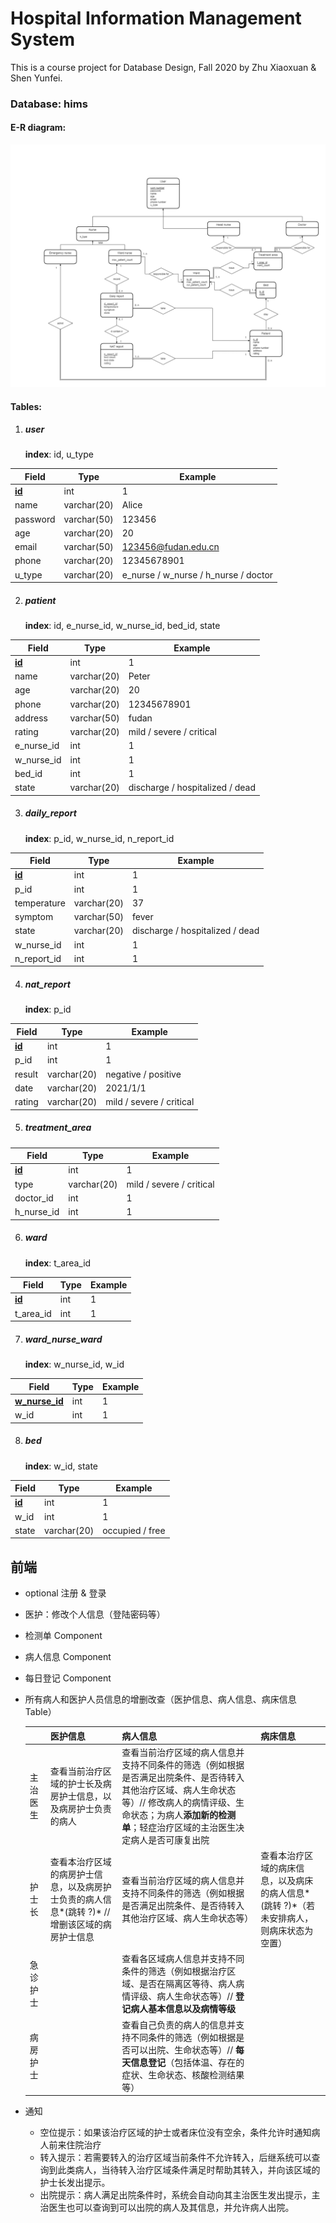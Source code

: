 # Hospital Information Management System

This is a course project for Database Design, Fall 2020 by Zhu Xiaoxuan & Shen Yunfei.

### Database: hims

#### E-R diagram: 

![](ER1.1%20(1).png)

#### Tables:

1. ##### user

   **index**: id, u_type

| Field         | Type        | Example                              |
| ------------- | ----------- | ------------------------------------ |
| <u>**id**</u> | int         | 1                                    |
| name          | varchar(20) | Alice                                |
| password      | varchar(50) | 123456                               |
| age           | varchar(20) | 20                                   |
| email         | varchar(50) | 123456@fudan.edu.cn                  |
| phone         | varchar(20) | 12345678901                          |
| u_type        | varchar(20) | e_nurse / w_nurse / h_nurse / doctor |

2. ##### patient

   **index**: id, e_nurse_id, w_nurse_id, bed_id, state

| Field         | Type        | Example                         |
| ------------- | ----------- | ------------------------------- |
| <u>**id**</u> | int         | 1                               |
| name          | varchar(20) | Peter                           |
| age           | varchar(20) | 20                              |
| phone         | varchar(20) | 12345678901                     |
| address       | varchar(50) | fudan                           |
| rating        | varchar(20) | mild / severe / critical        |
| e_nurse_id    | int         | 1                               |
| w_nurse_id    | int         | 1                               |
| bed_id        | int         | 1                               |
| state         | varchar(20) | discharge / hospitalized / dead |

3. ##### daily_report

   **index**: p_id, w_nurse_id, n_report_id

| Field         | Type        | Example                         |
| ------------- | ----------- | ------------------------------- |
| <u>**id**</u> | int         | 1                               |
| p_id          | int         | 1                               |
| temperature   | varchar(20) | 37                              |
| symptom       | varchar(50) | fever                           |
| state         | varchar(20) | discharge / hospitalized / dead |
| w_nurse_id    | int         | 1                               |
| n_report_id   | int         | 1                               |

4. ##### nat_report

   **index**: p_id

| Field         | Type        | Example                  |
| ------------- | ----------- | ------------------------ |
| <u>**id**</u> | int         | 1                        |
| p_id          | int         | 1                        |
| result        | varchar(20) | negative / positive      |
| date          | varchar(20) | 2021/1/1                 |
| rating        | varchar(20) | mild / severe / critical |

5. ##### treatment_area

| Field         | Type        | Example                  |
| ------------- | ----------- | ------------------------ |
| <u>**id**</u> | int         | 1                        |
| type          | varchar(20) | mild / severe / critical |
| doctor_id     | int         | 1                        |
| h_nurse_id    | int         | 1                        |

6. ##### ward

   **index**: t_area_id

| Field         | Type | Example |
| ------------- | ---- | ------- |
| <u>**id**</u> | int  | 1       |
| t_area_id     | int  | 1       |

7. ##### ward_nurse_ward

   **index**: w_nurse_id, w_id

| Field                 | Type | Example |
| --------------------- | ---- | ------- |
| <u>**w_nurse_id**</u> | int  | 1       |
| w_id                  | int  | 1       |

8. ##### bed

   **index**: w_id, state

| Field         | Type        | Example         |
| ------------- | ----------- | --------------- |
| <u>**id**</u> | int         | 1               |
| w_id          | int         | 1               |
| state         | varchar(20) | occupied / free |



## 前端

- optional 注册 & 登录

- 医护：修改个人信息（登陆密码等）

- 检测单 Component

- 病人信息 Component

- 每日登记 Component

- 所有病人和医护人员信息的增删改查（医护信息、病人信息、病床信息 Table）

  |          | 医护信息                                                                                       | 病人信息                                                                                                                                                                                                                  | 病床信息                                                                                 |
  | -------- | ---------------------------------------------------------------------------------------------- | ------------------------------------------------------------------------------------------------------------------------------------------------------------------------------------------------------------------------- | ---------------------------------------------------------------------------------------- |
  | 主治医生 | 查看当前治疗区域的护士长及病房护士信息，以及病房护士负责的病人                                 | 查看当前治疗区域的病人信息并支持不同条件的筛选（例如根据是否满足出院条件、是否待转入其他治疗区域、病人生命状态等）// 修改病人的病情评级、生命状态；为病人**添加新的检测单**；轻症治疗区域的主治医生决定病人是否可康复出院 |                                                                                          |
  | 护士长   | 查看本治疗区域的病房护士信息，以及病房护士负责的病人信息*(跳转 ?)* // 增删该区域的病房护士信息 | 查看当前治疗区域的病人信息并支持不同条件的筛选（例如根据是否满足出院条件、是否待转入其他治疗区域、病人生命状态等）                                                                                                        | 查看本治疗区域的病床信息，以及病床的病人信息*(跳转 ?)*（若未安排病人，则病床状态为空置） |
  | 急诊护士 |                                                                                                | 查看各区域病人信息并支持不同条件的筛选（例如根据治疗区域、是否在隔离区等待、病人病情评级、病人生命状态等）// **登记病人基本信息以及病情等级**                                                                             |                                                                                          |
  | 病房护士 |                                                                                                | 查看自己负责的病人的信息并支持不同条件的筛选（例如根据是否可以出院、生命状态等）// **每天信息登记**（包括体温、存在的症状、生命状态、核酸检测结果等）                                                                     |                                                                                          |

- 通知

  - 空位提示：如果该治疗区域的护士或者床位没有空余，条件允许时通知病人前来住院治疗
  - 转入提示：若需要转入的治疗区域当前条件不允许转入，后继系统可以查询到此类病人，当待转入治疗区域条件满足时帮助其转入，并向该区域的护士长发出提示。
  - 出院提示：病人满足出院条件时，系统会自动向其主治医生发出提示，主治医生也可以查询到可以出院的病人及其信息，并允许病人出院。

